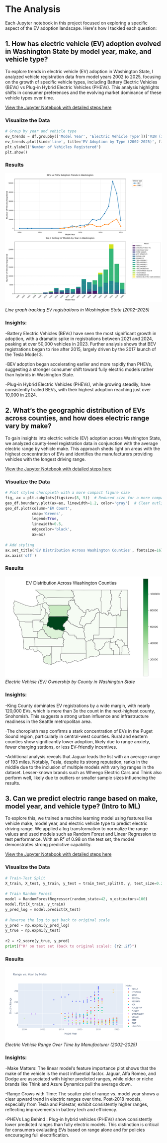 
# The Analysis

Each Jupyter notebook in this project focused on exploring a specific aspect of the EV adoption landscape. Here's how I tackled each question:


## 1. How has electric vehicle (EV) adoption evolved in Washington State by model year, make, and vehicle type?

To explore trends in electric vehicle (EV) adoption in Washington State, I analyzed vehicle registration data from model years 2002 to 2025, focusing on the growth of specific vehicle types, including Battery Electric Vehicles (BEVs) vs Plug-in Hybrid Electric Vehicles (PHEVs). This analysis highlights shifts in consumer preferences and the evolving market dominance of these vehicle types over time.

[View the Jupyter Notebook with detailed steps here](1_Car_Trend.ipynb) 


### Visualize the Data

```python
# Group by year and vehicle type
ev_trends = df.groupby(['Model Year', 'Electric Vehicle Type'])['VIN (1-10)'].count().unstack()
ev_trends.plot(kind='line', title='EV Adoption by Type (2002-2025)', figsize=(10, 6))
plt.ylabel('Number of Vehicles Registered')
plt.show()
```
### Results

![Likelihood of Skills Requested in the US Job Postings](/images/ev_adoption_washington_3.png)

*Line graph tracking EV registrations in Washington State (2002–2025)*

### Insights:
-Battery Electric Vehicles (BEVs) have seen the most significant growth in adoption, with a dramatic spike in registrations between 2021 and 2024, peaking at over 50,000 vehicles in 2023.
Further analysis shows that BEV registrations began to rise after 2015, largely driven by the 2017 launch of the Tesla Model 3.

-BEV adoption began accelerating earlier and more rapidly than PHEVs, suggesting a stronger consumer shift toward fully electric models rather than hybrids in Washington State.

-Plug-in Hybrid Electric Vehicles (PHEVs), while growing steadily, have consistently trailed BEVs, with their highest adoption reaching just over 10,000 in 2024.

## 2. What’s the geographic distribution of EVs across counties, and how does electric range vary by make?

To gain insights into electric vehicle (EV) adoption across Washington State, we analyzed county-level registration data in conjunction with the average electric range by vehicle make. This approach sheds light on areas with the highest concentration of EVs and identifies the manufacturers providing vehicles with the longest driving range.

[View the Jupyter Notebook with detailed steps here](2_Car_Distribution.ipynb) 


### Visualize the Data

```python
# Plot styled choropleth with a more compact figure size
fig, ax = plt.subplots(figsize=(8, 5))  # Reduced size for a more compact plot
geo_df.boundary.plot(ax=ax, linewidth=1.2, color='gray')  # Clear outlines for boundaries
geo_df.plot(column='EV Count',
            cmap='Greens',
            legend=True,
            linewidth=0.5,
            edgecolor='black',
            ax=ax)

# Add styling
ax.set_title('EV Distribution Across Washington Counties', fontsize=16)
ax.axis('off')
```
### Results

![EV Distribution Across Washington Counties](/images/ev_distribution_washington_state.png)
*Electric Vehicle (EV) Ownership by County in Washington State*

### Insights:
-King County dominates EV registrations by a wide margin, with nearly 120,000 EVs, which is more than 3x the count in the next-highest county, Snohomish. This suggests a strong urban influence and infrastructure readiness in the Seattle metropolitan area.

-The choropleth map confirms a stark concentration of EVs in the Puget Sound region, particularly in central-west counties. Rural and eastern counties show significantly lower adoption, likely due to range anxiety, fewer charging stations, or less EV-friendly incentives.

-Additional analysis reveals that Jaguar leads the list with an average range of 193 miles. Notably, Tesla, despite its strong reputation, ranks in the middle due to the inclusion of multiple models with varying ranges in the dataset. Lesser-known brands such as Wheego Electric Cars and Think also perform well, likely due to outliers or smaller sample sizes influencing the results.


## 3. Can we predict electric range based on make, model year, and vehicle type? (Intro to ML)  

To explore this, we trained a machine learning model using features like vehicle make, model year, and electric vehicle type to predict electric driving range. We applied a log transformation to normalize the range values and used models such as Random Forest and Linear Regression to test performance. With an R² of 0.98 on the test set, the model demonstrates strong predictive capability.

[View the Jupyter Notebook with detailed steps here](3_Prediction_ML_2.ipynb) 


### Visualize the Data

```python
# Train-Test Split
X_train, X_test, y_train, y_test = train_test_split(X, y, test_size=0.2, random_state=42)

# Train Random Forest
model = RandomForestRegressor(random_state=42, n_estimators=100)
model.fit(X_train, y_train)
y_pred_log = model.predict(X_test)

# Reverse the log to get back to original scale
y_pred = np.expm1(y_pred_log)
y_true = np.expm1(y_test)

r2 = r2_score(y_true, y_pred)
print(f"R² on test set (back to original scale): {r2:.2f}")
```
### Results

![EV Distribution Across Washington Counties](/images/range_vs_year_by_make.png)
*Electric Vehicle Range Over Time by Manufacturer (2002–2025)*

### Insights:
-Make Matters: The linear model’s feature importance plot shows that the make of the vehicle is the most influential factor. Jaguar, Alfa Romeo, and Dodge are associated with higher predicted ranges, while older or niche brands like Think and Azure Dynamics pull the average down.

-Range Grows with Time: The scatter plot of range vs. model year shows a clear upward trend in electric ranges over time. Post-2018 models, especially from Tesla and Polestar, exhibit consistently higher ranges, reflecting improvements in battery tech and efficiency.

-PHEVs Lag Behind : Plug-in hybrid vehicles (PHEVs) show consistently lower predicted ranges than fully electric models. This distinction is critical for consumers evaluating EVs based on range alone and for policies encouraging full electrification.
